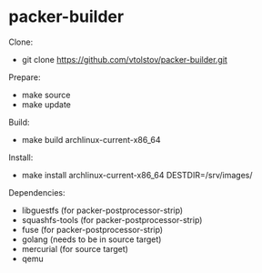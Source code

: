 packer-builder
==============

Clone:

* git clone https://github.com/vtolstov/packer-builder.git

Prepare:

* make source
* make update

Build:

* make build archlinux-current-x86_64

Install:

* make install archlinux-current-x86_64 DESTDIR=/srv/images/

Dependencies:

* libguestfs (for packer-postprocessor-strip)
* squashfs-tools (for packer-postprocessor-strip)
* fuse (for packer-postprocessor-strip)
* golang (needs to be in source target)
* mercurial (for source target)
* qemu

